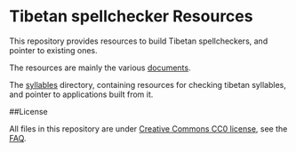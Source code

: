 Tibetan spellchecker Resources
===

This repository provides resources to build Tibetan spellcheckers, and pointer to existing ones.

The resources are mainly the various [documents](doc/).

The [syllables](syllables) directory, containing resources for checking tibetan syllables, and pointer to applications built from it.

##License

All files in this repository are under [Creative Commons CC0 license](http://creativecommons.org/publicdomain/zero/1.0/legalcode), see the [FAQ](http://wiki.creativecommons.org/CC0).
